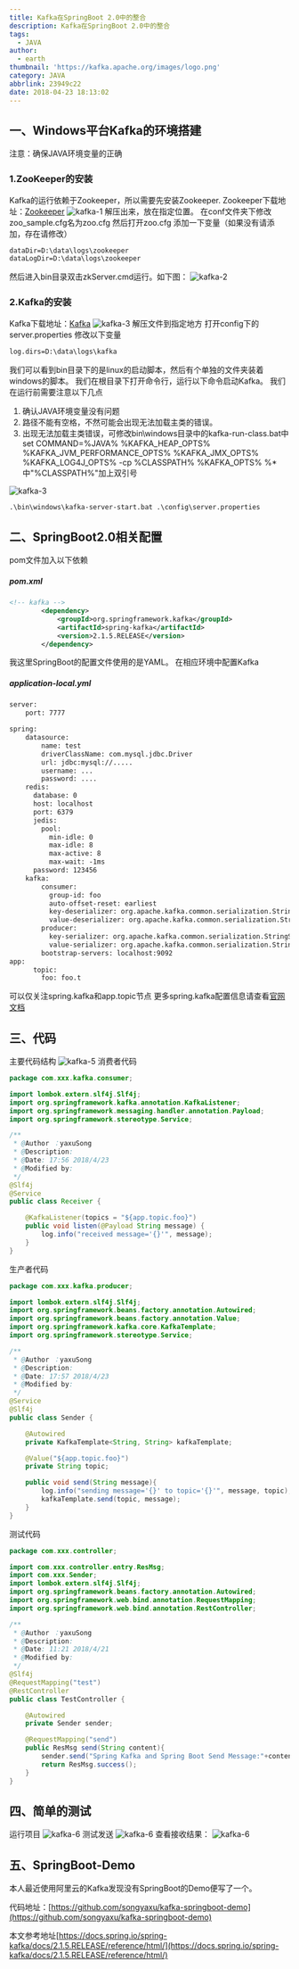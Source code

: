 ```yaml
---
title: Kafka在SpringBoot 2.0中的整合
description: Kafka在SpringBoot 2.0中的整合
tags:
  - JAVA
author:
  - earth
thumbnail: 'https://kafka.apache.org/images/logo.png'
category: JAVA
abbrlink: 23949c22
date: 2018-04-23 18:13:02
---
```

一、Windows平台Kafka的环境搭建
------------
注意：确保JAVA环境变量的正确

### 1.ZooKeeper的安装
Kafka的运行依赖于Zookeeper，所以需要先安装Zookeeper.
Zookeeper下载地址：[Zookeeper](http://mirror.bit.edu.cn/apache/zookeeper/)
![kafka-1](https://weaf.oss-cn-beijing.aliyuncs.com/kafka-1.png)
解压出来，放在指定位置。
在conf文件夹下修改zoo_sample.cfg名为zoo.cfg
然后打开zoo.cfg
添加一下变量（如果没有请添加，存在请修改）
``` xml
dataDir=D:\data\logs\zookeeper 
dataLogDir=D:\data\logs\zookeeper
```
然后进入bin目录双击zkServer.cmd运行。如下图：
![kafka-2](https://weaf.oss-cn-beijing.aliyuncs.com/kafka-2.png)

### 2.Kafka的安装
Kafka下载地址：[Kafka](http://kafka.apache.org/downloads.html )
![kafka-3](https://weaf.oss-cn-beijing.aliyuncs.com/kafka-3.png)
解压文件到指定地方
打开config下的server.properties
修改以下变量
``` xml
log.dirs=D:\data\logs\kafka
```
我们可以看到bin目录下的是linux的启动脚本，然后有个单独的文件夹装着windows的脚本。
我们在根目录下打开命令行，运行以下命令启动Kafka。
我们在运行前需要注意以下几点

1. 确认JAVA环境变量没有问题
2. 路径不能有空格，不然可能会出现无法加载主类的错误。
3. 出现无法加载主类错误，可修改bin\windows目录中的kafka-run-class.bat中
set COMMAND=%JAVA% %KAFKA_HEAP_OPTS% %KAFKA_JVM_PERFORMANCE_OPTS% %KAFKA_JMX_OPTS% %KAFKA_LOG4J_OPTS% -cp %CLASSPATH% %KAFKA_OPTS% %* 
中"%CLASSPATH%"加上双引号

![kafka-3](https://weaf.oss-cn-beijing.aliyuncs.com/kafka-4.png)
``` xml
.\bin\windows\kafka-server-start.bat .\config\server.properties
```
二、SpringBoot2.0相关配置
---------
pom文件加入以下依赖

##### pom.xml
``` xml
<!-- kafka -->
		<dependency>
			<groupId>org.springframework.kafka</groupId>
			<artifactId>spring-kafka</artifactId>
			<version>2.1.5.RELEASE</version>
		</dependency>
```

我这里SpringBoot的配置文件使用的是YAML。
在相应环境中配置Kafka
##### application-local.yml
``` xml
server:
    port: 7777

spring:
    datasource:
        name: test
        driverClassName: com.mysql.jdbc.Driver
        url: jdbc:mysql://.....
        username: ...
        password: ....
    redis:
      database: 0
      host: localhost
      port: 6379
      jedis:
        pool:
          min-idle: 0
          max-idle: 8
          max-active: 8
          max-wait: -1ms
      password: 123456
    kafka:
        consumer:
          group-id: foo
          auto-offset-reset: earliest
          key-deserializer: org.apache.kafka.common.serialization.StringDeserializer
          value-deserializer: org.apache.kafka.common.serialization.StringDeserializer
        producer:
          key-serializer: org.apache.kafka.common.serialization.StringSerializer
          value-serializer: org.apache.kafka.common.serialization.StringSerializer
        bootstrap-servers: localhost:9092
app:
      topic:
        foo: foo.t
```
可以仅关注spring.kafka和app.topic节点
更多spring.kafka配置信息请查看[官网文档](https://docs.spring.io/spring-boot/docs/current/reference/html/common-application-properties.html)

三、代码
---------
主要代码结构
![kafka-5](https://weaf.oss-cn-beijing.aliyuncs.com/kafka-5.png)
消费者代码
``` java
package com.xxx.kafka.consumer;

import lombok.extern.slf4j.Slf4j;
import org.springframework.kafka.annotation.KafkaListener;
import org.springframework.messaging.handler.annotation.Payload;
import org.springframework.stereotype.Service;

/**
 * @Author ：yaxuSong
 * @Description:
 * @Date: 17:56 2018/4/23
 * @Modified by:
 */
@Slf4j
@Service
public class Receiver {

    @KafkaListener(topics = "${app.topic.foo}")
    public void listen(@Payload String message) {
        log.info("received message='{}'", message);
    }
}

```
生产者代码
``` java
package com.xxx.kafka.producer;

import lombok.extern.slf4j.Slf4j;
import org.springframework.beans.factory.annotation.Autowired;
import org.springframework.beans.factory.annotation.Value;
import org.springframework.kafka.core.KafkaTemplate;
import org.springframework.stereotype.Service;

/**
 * @Author ：yaxuSong
 * @Description:
 * @Date: 17:57 2018/4/23
 * @Modified by:
 */
@Service
@Slf4j
public class Sender {

    @Autowired
    private KafkaTemplate<String, String> kafkaTemplate;

    @Value("${app.topic.foo}")
    private String topic;

    public void send(String message){
        log.info("sending message='{}' to topic='{}'", message, topic);
        kafkaTemplate.send(topic, message);
    }
}
```
测试代码
``` java
package com.xxx.controller;

import com.xxx.controller.entry.ResMsg;
import com.xxx.Sender;
import lombok.extern.slf4j.Slf4j;
import org.springframework.beans.factory.annotation.Autowired;
import org.springframework.web.bind.annotation.RequestMapping;
import org.springframework.web.bind.annotation.RestController;

/**
 * @Author ：yaxuSong
 * @Description:
 * @Date: 11:21 2018/4/21
 * @Modified by:
 */
@Slf4j
@RequestMapping("test")
@RestController
public class TestController {

    @Autowired
    private Sender sender;

    @RequestMapping("send")
    public ResMsg send(String content){
        sender.send("Spring Kafka and Spring Boot Send Message:"+content);
        return ResMsg.success();
    }
}

```
四、简单的测试
-----
运行项目
![kafka-6](https://weaf.oss-cn-beijing.aliyuncs.com/kafka-6.png)
测试发送
![kafka-6](https://weaf.oss-cn-beijing.aliyuncs.com/kafka-7.png)
查看接收结果：
![kafka-6](https://weaf.oss-cn-beijing.aliyuncs.com/kafka-8.png)

五、SpringBoot-Demo
------
本人最近使用阿里云的Kafka发现没有SpringBoot的Demo便写了一个。

代码地址：[https://github.com/songyaxu/kafka-springboot-demo](https://github.com/songyaxu/kafka-springboot-demo)

本文参考地址[https://docs.spring.io/spring-kafka/docs/2.1.5.RELEASE/reference/html/](https://docs.spring.io/spring-kafka/docs/2.1.5.RELEASE/reference/html/)
